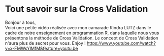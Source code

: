 # Tout savoir sur la Cross Validation

Bonjour à tous,  
Voici une petite vidéo réalisée avec mon camarade Rindra LUTZ dans le cadre de notre enseignement en programmation R, dans laquelle nous vous présentons la méthode de Cross Validation. Le concept de Cross Validation n'aura plus de secret pour vous. Enjoy ! https://www.youtube.com/watch?v=x-FMWsYlMfM&feature=youtu.be
